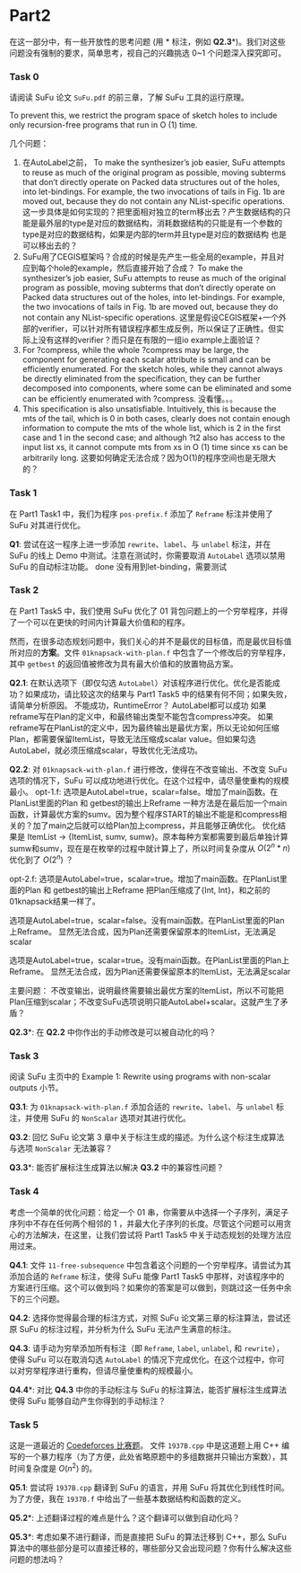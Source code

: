 # Part2

在这一部分中，有一些开放性的思考问题 (用 * 标注，例如 **Q2.3***)。我们对这些问题没有强制的要求，简单思考，视自己的兴趣挑选 0~1 个问题深入探究即可。

### Task 0

请阅读 SuFu 论文 `SuFu.pdf` 的前三章，了解 SuFu 工具的运行原理。

To prevent this, we restrict the program space of sketch holes to include only recursion-free programs that run in O (1) time.

几个问题：
1. 在AutoLabel之前，
To make the synthesizer’s job easier, SuFu attempts to reuse as much of the original program as possible, moving subterms that don’t directly operate on Packed data structures out of the holes, into let-bindings. For example, the two invocations of tails in Fig. 1b are moved out, because they do not contain any NList-specific operations.
这一步具体是如何实现的？把里面相对独立的term移出去？产生数据结构的只能是最外层的type是对应的数据结构，消耗数据结构的只能是有一个参数的type是对应的数据结构，如果是内部的term并且type是对应的数据结构 也是可以移出去的？
2. SuFu用了CEGIS框架吗？合成的时候是先产生一些全局的example，并且对应到每个hole的example，然后直接开始了合成？
To make the synthesizer’s job easier, SuFu attempts to reuse as much of the original program as possible, moving subterms that don’t directly operate on Packed data structures out of the holes, into let-bindings. For example, the two invocations of tails in Fig. 1b are moved out, because they do not contain any NList-specific operations.
这里是假设CEGIS框架+一个外部的verifier，可以针对所有错误程序都生成反例，所以保证了正确性。但实际上没有这样的verifier？而只是在有限的一组io example上面验证？
3. For ?compress, while the whole ?compress may be large, the component for generating each scalar attribute is small and can be efficiently enumerated. For the sketch holes, while they cannot always be directly eliminated from the specification, they can be further decomposed into components, where some can be eliminated and some can be efficiently enumerated with ?compress.
没看懂。。。
4. This specification is also unsatisfiable. Intuitively, this is because the mts of the tail, which is 0 in both cases, clearly does not contain enough information to compute the mts of the whole list, which is 2 in the first case and 1 in the second case; and although ?t2 also has access to the input list xs, it cannot compute mts from xs in O (1) time since xs can be arbitrarily long.
这要如何确定无法合成？因为O(1)的程序空间也是无限大的？



### Task 1

在 Part1 Task1 中，我们为程序 `pos-prefix.f` 添加了 `Reframe` 标注并使用了 SuFu 对其进行优化。 

**Q1**: 尝试在这一程序上进一步添加 `rewrite`、`label`、与 `unlabel` 标注，并在 SuFu 的线上 Demo 中测试。注意在测试时，你需要取消 `AutoLabel` 选项以禁用 SuFu 的自动标注功能。
done
没有用到let-binding，需要测试

### Task 2

在 Part1 Task5 中，我们使用 SuFu 优化了 01 背包问题上的一个穷举程序，并得了一个可以在更快的时间内计算最大价值和的程序。

然而，在很多动态规划问题中，我们关心的并不是最优的目标值，而是最优目标值所对应的**方案**。文件 `01knapsack-with-plan.f` 中包含了一个修改后的穷举程序，其中 `getbest` 的返回值被修改为具有最大价值和的放置物品方案。

**Q2.1**: 在默认选项下（即仅勾选 `AutoLabel`）对该程序进行优化。优化是否能成功？如果成功，请比较这次的结果与 Part1 Task5 中的结果有何不同；如果失败，请简单分析原因。
不能成功，RuntimeError？
AutoLabel都可以成功
如果reframe写在Plan的定义中，和最终输出类型不能包含compress冲突。
如果reframe写在PlanList的定义中，因为最终输出是最优方案，所以无论如何压缩Plan，都需要保留ItemList，导致无法压缩成scalar value。但如果勾选AutoLabel，就必须压缩成scalar，导致优化无法成功。


**Q2.2**: 对 `01knapsack-with-plan.f` 进行修改，使得在不改变输出、不改变 SuFu 选项的情况下，SuFu 可以成功地进行优化。在这个过程中，请尽量使重构的规模最小。
opt-1.f:
选项是AutoLabel=true，scalar=false。增加了main函数。在PlanList里面的Plan 和 getbest的输出上Reframe
一种方法是在最后加一个main函数，计算最优方案的sumv。因为整个程序START的输出不能是和compress相关的？加了main之后就可以给Plan加上compress，并且能够正确优化。
优化结果是 ItemList -> {ItemList, sumv, sumw}。原本每种方案都需要到最后单独计算sumw和sumv，现在是在枚举的过程中就计算上了，所以时间复杂度从 $O(2^n * n)$ 优化到了 $O(2^n)$ ？

opt-2.f:
选项是AutoLabel=true，scalar=true。增加了main函数。在PlanList里面的Plan 和 getbest的输出上Reframe
把Plan压缩成了{Int, Int}，和之前的01knapsack结果一样了。

选项是AutoLabel=true，scalar=false。没有main函数。在PlanList里面的Plan上Reframe。
显然无法合成，因为Plan还需要保留原本的ItemList，无法满足scalar

选项是AutoLabel=true，scalar=true。没有main函数。在PlanList里面的Plan上Reframe。
显然无法合成，因为Plan还需要保留原本的ItemList，无法满足scalar

主要问题：
不改变输出，说明最终需要输出最优方案的ItemList，所以不可能把Plan压缩到scalar；不改变SuFu选项说明只能AutoLabel+scalar。这就产生了矛盾？


**Q2.3***: 在 **Q2.2** 中你作出的手动修改是可以被自动化的吗？

### Task 3

阅读 SuFu 主页中的 Example 1: Rewrite using programs with non-scalar outputs 小节。

**Q3.1**: 为 `01knapsack-with-plan.f` 添加合适的 `rewrite`、`label`、与 `unlabel` 标注，并使用 SuFu 的 `NonScalar` 选项对其进行优化。

**Q3.2**: 回忆 SuFu 论文第 3 章中关于标注生成的描述。为什么这个标注生成算法与选项 `NonScalar` 无法兼容？

**Q3.3***: 能否扩展标注生成算法以解决 **Q3.2** 中的兼容性问题？

### Task 4

考虑一个简单的优化问题：给定一个 01 串，你需要从中选择一个子序列，满足子序列中不存在任何两个相邻的 1 ，并最大化子序列的长度。尽管这个问题可以用贪心的方法解决，在这里，让我们尝试将 Part1 Task5 中关于动态规划的处理方法应用过来。

**Q4.1**: 文件 `11-free-subsequence` 中包含着这个问题的一个穷举程序。请尝试为其添加合适的 `Reframe` 标注，使得 SuFu 能像 Part1 Task5 中那样，对该程序中的方案进行压缩。这个可以做到吗？如果你的答案是可以做到，则跳过这一任务中余下的三个问题。

**Q4.2**: 选择你觉得最合理的标注方式，对照 SuFu 论文第三章的标注算法，尝试还原 SuFu 的标注过程，并分析为什么 SuFu 无法产生满意的标注。

**Q4.3**: 请手动为穷举添加所有标注（即 `Reframe`, `label`, `unlabel`, 和 `rewrite`），使得 SuFu 可以在取消勾选 `AutoLabel` 的情况下完成优化。在这个过程中，你可以对穷举程序进行重构，但请尽量使重构的规模最小。

**Q4.4***: 对比 **Q4.3** 中你的手动标注与 SuFu 的标注算法，能否扩展标注生成算法使得 SuFu 能够自动产生你得到的手动标注？

### Task 5

这是一道最近的 [Coedeforces 比赛题](https://codeforces.com/contest/1937/problem/B)。 文件 `1937B.cpp` 中是这道题上用 C++ 编写的一个暴力程序（为了方便，此处省略原题中的多组数据并只输出方案数），其时间复杂度是 $O(n^2)$ 的。

**Q5.1**: 尝试将 `1937B.cpp` 翻译到 SuFu 的语言，并用 SuFu 将其优化到线性时间。为了方便，我在 `1937B.f` 中给出了一些基本数据结构和函数的定义。

**Q5.2***: 上述翻译过程的难点是什么？这个翻译可以做到自动化吗？

**Q5.3***: 考虑如果不进行翻译，而是直接把 SuFu 的算法迁移到 C++，那么 SuFu 算法中的哪些部分是可以直接迁移的，哪些部分又会出现问题？你有什么解决这些问题的想法吗？

